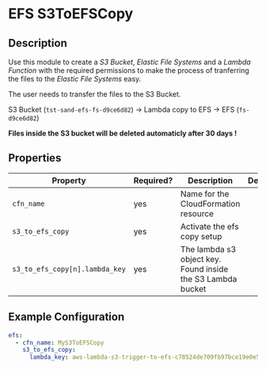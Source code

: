 # EFS S3ToEFSCopy

## Description

Use this module to create a _S3 Bucket_, _Elastic File Systems_ and a _Lambda Function_ with the required permissions
to make the process of tranferring the files to the _Elastic File Systems_ easy.

The user needs to transfer the files to the S3 Bucket.

S3 Bucket (`tst-sand-efs-fs-d9ce6d82`) -> Lambda copy to EFS -> EFS (`fs-d9ce6d82`)

**Files inside the S3 bucket will be deleted automaticly after 30 days !**

## Properties

| Property                                    | Required? | Description                                                     | Default |
|---------------------------------------------|-----------|-----------------------------------------------------------------|---------|
| `cfn_name`                                  | yes       | Name for the CloudFormation resource                            |         |
| `s3_to_efs_copy`                            | yes       | Activate the efs copy setup                                     |         |
| `s3_to_efs_copy[n].lambda_key`              | yes       | The lambda s3 object key. Found inside the S3 Lambda bucket     |         |


## Example Configuration

```yaml
efs:
  - cfn_name: MyS3ToEFSCopy
    s3_to_efs_copy:
      lambda_key: aws-lambda-s3-trigger-to-efs-c78524de709fb97bce19e0e5b4bda04329a0f082.zip
```
